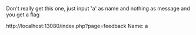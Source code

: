 Don't really get this one, just input 'a' as name and nothing as message and you get a flag

http://localhost:13080/index.php?page=feedback
Name: a
